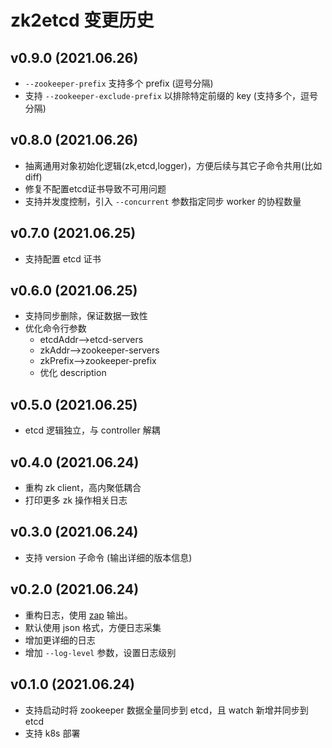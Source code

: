 # zk2etcd 变更历史

## v0.9.0 (2021.06.26)

* `--zookeeper-prefix` 支持多个 prefix (逗号分隔)
* 支持 `--zookeeper-exclude-prefix` 以排除特定前缀的 key (支持多个，逗号分隔)

## v0.8.0 (2021.06.26)

* 抽离通用对象初始化逻辑(zk,etcd,logger)，方便后续与其它子命令共用(比如diff)
* 修复不配置etcd证书导致不可用问题
* 支持并发度控制，引入 `--concurrent` 参数指定同步 worker 的协程数量

## v0.7.0 (2021.06.25)

* 支持配置 etcd 证书

## v0.6.0 (2021.06.25)

* 支持同步删除，保证数据一致性
* 优化命令行参数
  * etcdAddr-->etcd-servers
  * zkAddr-->zookeeper-servers
  * zkPrefix-->zookeeper-prefix
  * 优化 description

## v0.5.0 (2021.06.25)

* etcd 逻辑独立，与 controller 解耦

## v0.4.0 (2021.06.24)

* 重构 zk client，高内聚低耦合
* 打印更多 zk 操作相关日志

## v0.3.0 (2021.06.24)

* 支持 version 子命令 (输出详细的版本信息)

## v0.2.0 (2021.06.24)

* 重构日志，使用 [zap](https://github.com/uber-go/zap) 输出。
* 默认使用 json 格式，方便日志采集
* 增加更详细的日志
* 增加 `--log-level` 参数，设置日志级别

## v0.1.0 (2021.06.24)

* 支持启动时将 zookeeper 数据全量同步到 etcd，且 watch 新增并同步到 etcd
* 支持 k8s 部署